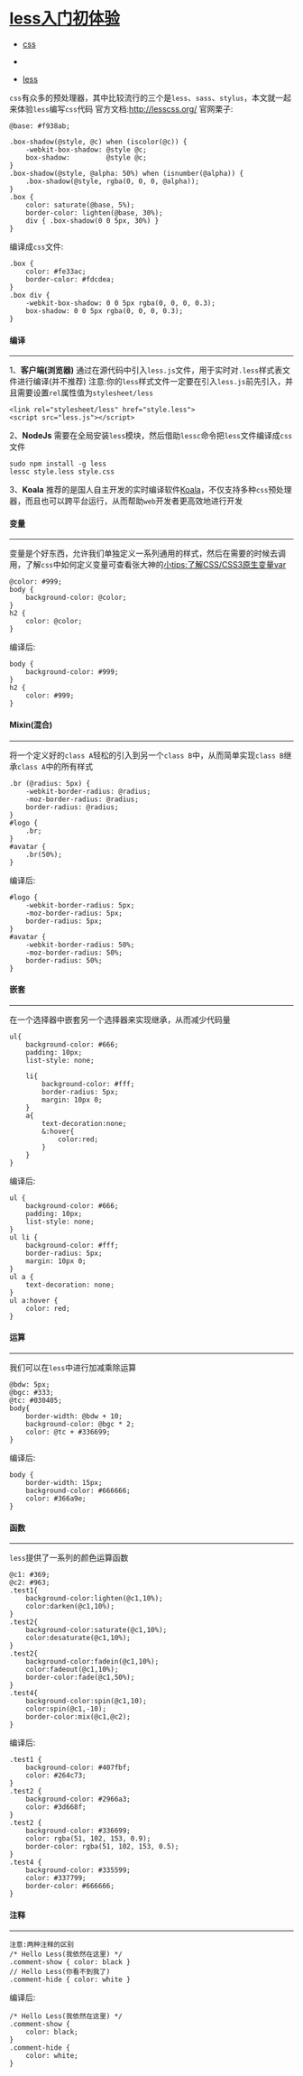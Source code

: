 # [less入门初体验](https://segmentfault.com/a/1190000007958084)

- [css](https://segmentfault.com/t/css/blogs)

-  

- [less](https://segmentfault.com/t/less/blogs)

`css`有众多的预处理器，其中比较流行的三个是`less`、`sass`、`stylus`，本文就一起来体验`less`编写`css`代码
官方文档:<http://lesscss.org/>
官网栗子:

```
@base: #f938ab;

.box-shadow(@style, @c) when (iscolor(@c)) {
    -webkit-box-shadow: @style @c;
    box-shadow:         @style @c;
}
.box-shadow(@style, @alpha: 50%) when (isnumber(@alpha)) {
    .box-shadow(@style, rgba(0, 0, 0, @alpha));
}
.box {
    color: saturate(@base, 5%);
    border-color: lighten(@base, 30%);
    div { .box-shadow(0 0 5px, 30%) }
}
```

编译成`css`文件:

```
.box {
    color: #fe33ac;
    border-color: #fdcdea;
}
.box div {
    -webkit-box-shadow: 0 0 5px rgba(0, 0, 0, 0.3);
    box-shadow: 0 0 5px rgba(0, 0, 0, 0.3);
}
```

#### 编译

------

1、**客户端(浏览器)**
通过在源代码中引入`less.js`文件，用于实时对`.less`样式表文件进行编译(并不推荐)
注意:你的`less`样式文件一定要在引入`less.js`前先引入，并且需要设置`rel`属性值为`stylesheet/less`

```
<link rel="stylesheet/less" href="style.less">
<script src="less.js"></script>
```

2、**NodeJs**
需要在全局安装`less`模块，然后借助`lessc`命令把`less`文件编译成`css`文件

```
sudo npm install -g less
lessc style.less style.css
```

3、**Koala**
推荐的是国人自主开发的实时编译软件[Koala](http://koala-app.com/)，不仅支持多种`css`预处理器，而且也可以跨平台运行，从而帮助`web`开发者更高效地进行开发

#### 变量

------

变量是个好东西，允许我们单独定义一系列通用的样式，然后在需要的时候去调用，了解`css`中如何定义变量可查看张大神的[小tips:了解CSS/CSS3原生变量var](http://www.zhangxinxu.com/wordpress/2016/11/css-css3-variables-var/)

```
@color: #999;
body {
    background-color: @color;
}
h2 {
    color: @color;
}
```

编译后:

```
body {
    background-color: #999;
}
h2 {
    color: #999;
}
```

#### Mixin(混合)

------

将一个定义好的`class A`轻松的引入到另一个`class B`中，从而简单实现`class B`继承`class A`中的所有样式

```
.br (@radius: 5px) {
    -webkit-border-radius: @radius;
    -moz-border-radius: @radius;
    border-radius: @radius;
}
#logo {
    .br;
}
#avatar {
    .br(50%);
}
```

编译后:

```
#logo {
    -webkit-border-radius: 5px;
    -moz-border-radius: 5px;
    border-radius: 5px;
}
#avatar {
    -webkit-border-radius: 50%;
    -moz-border-radius: 50%;
    border-radius: 50%;
}
```

#### 嵌套

------

在一个选择器中嵌套另一个选择器来实现继承，从而减少代码量

```
ul{
    background-color: #666;
    padding: 10px;
    list-style: none;

    li{
        background-color: #fff;
        border-radius: 5px;
        margin: 10px 0;
    }
    a{
        text-decoration:none;
        &:hover{
            color:red;
        }
    }
}
```

编译后:

```
ul {
    background-color: #666;
    padding: 10px;
    list-style: none;
}
ul li {
    background-color: #fff;
    border-radius: 5px;
    margin: 10px 0;
}
ul a {
    text-decoration: none;
}
ul a:hover {
    color: red;
}
```

#### 运算

------

我们可以在`less`中进行加减乘除运算

```
@bdw: 5px;
@bgc: #333;
@tc: #030405;
body{
    border-width: @bdw + 10;
    background-color: @bgc * 2;
    color: @tc + #336699;
}
```

编译后:

```
body {
    border-width: 15px;
    background-color: #666666;
    color: #366a9e;
}
```

#### 函数

------

`less`提供了一系列的颜色运算函数

```
@c1: #369;
@c2: #963;
.test1{
    background-color:lighten(@c1,10%);
    color:darken(@c1,10%);
}
.test2{
    background-color:saturate(@c1,10%);
    color:desaturate(@c1,10%);
}
.test2{
    background-color:fadein(@c1,10%);
    color:fadeout(@c1,10%);
    border-color:fade(@c1,50%);
}
.test4{
    background-color:spin(@c1,10);
    color:spin(@c1,-10);
    border-color:mix(@c1,@c2);
}
```

编译后:

```
.test1 {
    background-color: #407fbf;
    color: #264c73;
}
.test2 {
    background-color: #2966a3;
    color: #3d668f;
}
.test2 {
    background-color: #336699;
    color: rgba(51, 102, 153, 0.9);
    border-color: rgba(51, 102, 153, 0.5);
}
.test4 {
    background-color: #335599;
    color: #337799;
    border-color: #666666;
}
```

#### 注释

------

```
注意:两种注释的区别
/* Hello Less(我依然在这里) */
.comment-show { color: black }
// Hello Less(你看不到我了)
.comment-hide { color: white }
```

编译后:

```
/* Hello Less(我依然在这里) */
.comment-show {
    color: black;
}
.comment-hide {
    color: white;
}
```